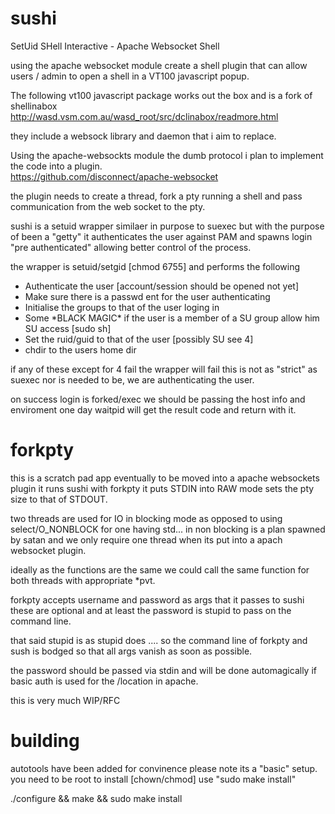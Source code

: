 sushi
=====

SetUid SHell Interactive - Apache Websocket Shell

using the apache websocket module create a shell plugin that can allow users / admin to open a shell
in a VT100 javascript popup.

The following vt100 javascript package works out the box and is a fork of shellinabox<BR>
http://wasd.vsm.com.au/wasd_root/src/dclinabox/readmore.html

they include a websock library and daemon that i aim to replace.

Using the apache-websockts module the dumb protocol i plan to implement the code into a plugin.</BR>
https://github.com/disconnect/apache-websocket

the plugin needs to create a thread, fork a pty running a shell and pass communication from the web socket to the pty.

sushi is a setuid wrapper similaer in purpose to suexec but with the purpose of been a "getty" it authenticates
the user against PAM and spawns login "pre authenticated" allowing better control of the process.

the wrapper is setuid/setgid [chmod 6755] and performs the following</BR>
<UL>
<LI>Authenticate the user [account/session should be opened not yet]</LI>
<LI>Make sure there is a passwd ent for the user authenticating</LI>
<LI>Initialise the groups to that of the user loging in</LI>
<LI>Some *BLACK MAGIC* if the user is a member of a SU group allow him SU access [sudo sh]</Li>
<LI>Set the ruid/guid to that of the user [possibly SU see 4]</LI>
<LI>chdir to the users home dir</LI>
</UL>

if any of these except for 4 fail the wrapper will fail this is not as "strict" as suexec nor is needed to be,
we are authenticating the user.

on success login is forked/exec we should be passing the host info and enviroment one day
waitpid will get the result code and return with it.

forkpty
=======

this is a scratch pad app eventually to be moved into a apache websockets plugin it runs sushi with forkpty
it puts STDIN into RAW mode sets the pty size to that of STDOUT.

two threads are used for IO in blocking mode as opposed to using select/O_NONBLOCK for one having std... in 
non blocking is a plan spawned by satan and we only require one thread when its put into a apach websocket plugin.

ideally as the functions are the same we could call the same function for both threads with appropriate *pvt.

forkpty accepts username and password as args that it passes to sushi these are optional and at least the password
is stupid to pass on the command line.

that said stupid is as stupid does .... so the command line of forkpty and sush is bodged so that all args vanish
as soon as possible.

the password should be passed via stdin and will be done automagically if basic auth is used for the /location in
apache.

this is very much WIP/RFC

building
========

autotools have been added for convinence please note its a "basic" setup.</br>
you need to be root to install [chown/chmod] use "sudo make install"

./configure && make && sudo make install
